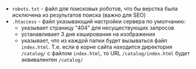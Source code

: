 - `robots.txt` - файл для поисковых роботов, что бы верстка была исключена из результатов поиска (важно для SEO)
- `.htaccess` - файл указывающий настройки сервера по умолчанию:
  - указывает страницу "404" для несуществующих запросов
  - устанавливает 3 дня кэширования на изображения
  - указывает, что из каждой папки будет вызываться файл `index.html`. Т.е. если в корне сайта находится директория `/catalog/` с файлом `index.html`, то URL `/catalog/index.html` будет эквивалентен `/catalog/`